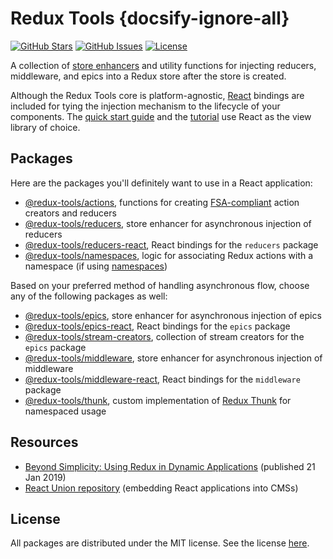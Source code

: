 # Redux Tools {docsify-ignore-all}

[![GitHub Stars](https://img.shields.io/github/stars/lundegaard/redux-tools)](https://github.com/lundegaard/redux-tools)
[![GitHub Issues](https://img.shields.io/github/issues/lundegaard/redux-tools?color=bada55)](https://github.com/lundegaard/redux-tools)
[![License](https://img.shields.io/badge/licence-MIT-ff69b4)](https://github.com/lundegaard/redux-tools)

A collection of [store enhancers](https://github.com/reduxjs/redux/blob/master/docs/Glossary.md#store-enhancer) and utility functions for injecting reducers, middleware, and epics into a Redux store after the store is created.

Although the Redux Tools core is platform-agnostic, [React](https://github.com/facebook/react/) bindings are included for tying the injection mechanism to the lifecycle of your components. The [quick start guide](/getting-started/quick-start) and the [tutorial](/tutorial/01-dependency-injection) use React as the view library of choice.

## Packages

Here are the packages you'll definitely want to use in a React application:

- [@redux-tools/actions](/packages/actions), functions for creating [FSA-compliant](https://github.com/redux-utilities/flux-standard-action) action creators and reducers
- [@redux-tools/reducers](/packages/reducers), store enhancer for asynchronous injection of reducers
- [@redux-tools/reducers-react](/packages/reducers-react), React bindings for the `reducers` package
- [@redux-tools/namespaces](/packages/namespaces), logic for associating Redux actions with a namespace (if using [namespaces](/tutorial/02-namespaces))

Based on your preferred method of handling asynchronous flow, choose any of the following packages as well:

- [@redux-tools/epics](/packages/epics), store enhancer for asynchronous injection of epics
- [@redux-tools/epics-react](/packages/epics-react), React bindings for the `epics` package
- [@redux-tools/stream-creators](/packages/stream-creators), collection of stream creators for the `epics` package
- [@redux-tools/middleware](/packages/middleware), store enhancer for asynchronous injection of middleware
- [@redux-tools/middleware-react](/packages/middleware-react), React bindings for the `middleware` package
- [@redux-tools/thunk](/packages/thunk), custom implementation of [Redux Thunk](https://github.com/reduxjs/redux-thunk) for namespaced usage

## Resources

- [Beyond Simplicity: Using Redux in Dynamic Applications](https://medium.com/@wafflepie/beyond-simplicity-using-redux-in-dynamic-applications-ae9e0aea928c) (published 21 Jan 2019)
- [React Union repository](https://github.com/lundegaard/react-union) (embedding React applications into CMSs)

## License

All packages are distributed under the MIT license. See the license [here](https://github.com/lundegaard/redux-tools/blob/master/LICENSE).

